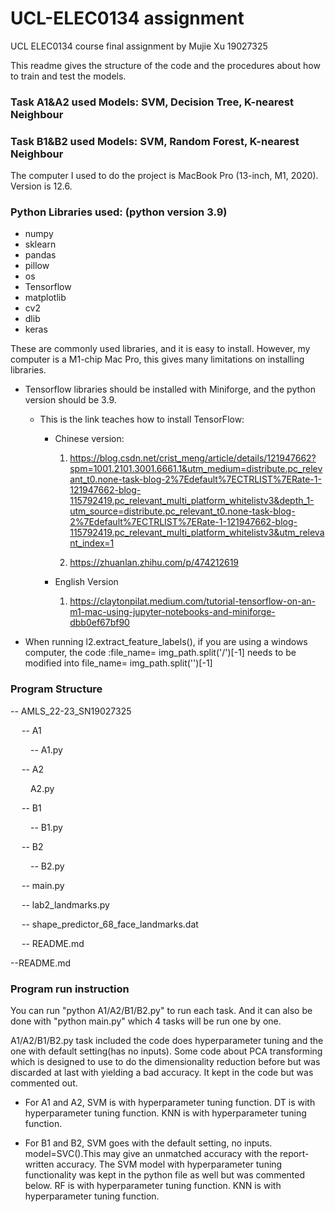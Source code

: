 # UCL-ELEC0134 assignment
UCL ELEC0134 course final assignment by Mujie Xu 19027325

This readme gives the structure of the code and the procedures about how to train and test the models.


### Task A1&A2 used Models: SVM, Decision Tree, K-nearest Neighbour
### Task B1&B2 used Models: SVM, Random Forest, K-nearest Neighbour

The computer I used to do the project is MacBook Pro (13-inch, M1, 2020). Version is 12.6.

### Python Libraries used: (python version 3.9)
- numpy
- sklearn
- pandas
- pillow
- os
- Tensorflow
- matplotlib
- cv2
- dlib
- keras


These are commonly used libraries, and it is easy to install. However, my computer is a M1-chip Mac Pro, this gives many limitations on installing libraries. 

- Tensorflow libraries should be installed with Miniforge, and the python version should be 3.9.
    - This is the link teaches how to install TensorFlow:
        - Chinese version:
            1. https://blog.csdn.net/crist_meng/article/details/121947662?spm=1001.2101.3001.6661.1&utm_medium=distribute.pc_relevant_t0.none-task-blog-2%7Edefault%7ECTRLIST%7ERate-1-121947662-blog-115792419.pc_relevant_multi_platform_whitelistv3&depth_1-utm_source=distribute.pc_relevant_t0.none-task-blog-2%7Edefault%7ECTRLIST%7ERate-1-121947662-blog-115792419.pc_relevant_multi_platform_whitelistv3&utm_relevant_index=1

            2. https://zhuanlan.zhihu.com/p/474212619

        - English Version
            1. https://claytonpilat.medium.com/tutorial-tensorflow-on-an-m1-mac-using-jupyter-notebooks-and-miniforge-dbb0ef67bf90

- When running l2.extract_feature_labels(), 
    if you are using a windows computer,
    the code :file_name= img_path.split('/')[-1] needs to be modified into file_name= img_path.split('\')[-1] 

### Program Structure 
-- AMLS_22-23_SN19027325

&emsp; -- A1

&emsp;&emsp; -- A1.py

&emsp; -- A2

&emsp;&emsp;  A2.py

&emsp; -- B1

&emsp;&emsp; -- B1.py

&emsp; -- B2

&emsp;&emsp; -- B2.py

&emsp; -- main.py

&emsp; -- lab2_landmarks.py

&emsp; -- shape_predictor_68_face_landmarks.dat

&emsp; -- README.md

--README.md

### Program run instruction
You can run "python A1/A2/B1/B2.py" to run each task. And it can also be done with "python main.py" which 4 tasks will be run one by one.

A1/A2/B1/B2.py task included the code does hyperparameter tuning and the one with default setting(has no inputs). Some code about PCA transforming which is designed to use to do the dimensionality reduction before but was discarded at last with yielding a bad accuracy. It  kept in the code but was commented out.

- For A1 and A2, 
    SVM is with hyperparameter tuning function.
    DT is with hyperparameter tuning function.
    KNN is with hyperparameter tuning function.

- For B1 and B2,
    SVM goes with the default setting, no inputs. model=SVC().This may give an unmatched accuracy with the report-written accuracy. The SVM model with hyperparameter tuning functionality was kept in the python file as well but was commented below.
    RF is with hyperparameter tuning function.
    KNN is with hyperparameter tuning function.